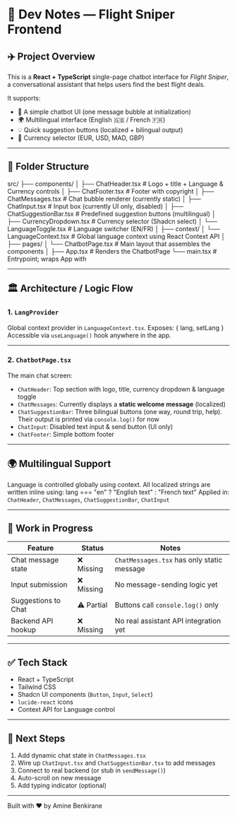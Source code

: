
# 🧠 Dev Notes — Flight Sniper Frontend

## ✈️ Project Overview

This is a **React + TypeScript** single-page chatbot interface for *Flight Sniper*, a conversational assistant that helps users find the best flight deals.

It supports:
- 💬 A simple chatbot UI (one message bubble at initialization)
- 🌍 Multilingual interface (English 🇬🇧 / French 🇫🇷)
- 💡 Quick suggestion buttons (localized + bilingual output)
- 🎯 Currency selector (EUR, USD, MAD, GBP)

---

## 📁 Folder Structure

src/
├── components/
│   ├── ChatHeader.tsx         # Logo + title + Language & Currency controls
│   ├── ChatFooter.tsx         # Footer with copyright
│   ├── ChatMessages.tsx       # Chat bubble renderer (currently static)
│   ├── ChatInput.tsx          # Input box (currently UI only, disabled)
│   ├── ChatSuggestionBar.tsx  # Predefined suggestion buttons (multilingual)
│   ├── CurrencyDropdown.tsx   # Currency selector (Shadcn select)
│   └── LanguageToggle.tsx     # Language switcher (EN/FR)
│
├── context/
│   └── LanguageContext.tsx    # Global language context using React Context API
│
├── pages/
│   └── ChatbotPage.tsx        # Main layout that assembles the components
│
├── App.tsx                    # Renders the ChatbotPage
└── main.tsx                   # Entrypoint; wraps App with <LangProvider>

---

## 🏛 Architecture / Logic Flow

### 1. `LangProvider`
Global context provider in `LanguageContext.tsx`. Exposes:
{ lang, setLang }
Accessible via `useLanguage()` hook anywhere in the app.

---

### 2. `ChatbotPage.tsx`
The main chat screen:
- `ChatHeader`: Top section with logo, title, currency dropdown & language toggle
- `ChatMessages`: Currently displays a **static welcome message** (localized)
- `ChatSuggestionBar`: Three bilingual buttons (one way, round trip, help). Their output is printed via `console.log()` for now
- `ChatInput`: Disabled text input & send button (UI only)
- `ChatFooter`: Simple bottom footer

---

## 🌍 Multilingual Support

Language is controlled globally using context.
All localized strings are written inline using:
lang === "en" ? "English text" : "French text"
Applied in: `ChatHeader`, `ChatMessages`, `ChatSuggestionBar`, `ChatInput`

---

## 🚧 Work in Progress

| Feature               | Status     | Notes                                       |
|----------------------|------------|---------------------------------------------|
| Chat message state   | ❌ Missing | `ChatMessages.tsx` has only static message  |
| Input submission     | ❌ Missing | No message-sending logic yet                |
| Suggestions to Chat  | ⚠️ Partial | Buttons call `console.log()` only           |
| Backend API hookup   | ❌ Missing | No real assistant API integration yet       |

---

## ✅ Tech Stack

- React + TypeScript
- Tailwind CSS
- Shadcn UI components (`Button`, `Input`, `Select`)
- `lucide-react` icons
- Context API for Language control

---

## 📌 Next Steps

1. Add dynamic chat state in `ChatMessages.tsx`
2. Wire up `ChatInput.tsx` and `ChatSuggestionBar.tsx` to add messages
3. Connect to real backend (or stub in `sendMessage()`)
4. Auto-scroll on new message
5. Add typing indicator (optional)

---

Built with ❤️ by Amine Benkirane
